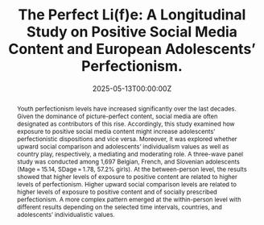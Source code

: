 ---
abstract: "Youth perfectionism levels have increased significantly over the last decades. Given the dominance of picture-perfect content, social media are often designated as contributors of this rise. Accordingly, this study examined how exposure to positive social media content might increase adolescents’ perfectionistic dispositions and vice versa. Moreover, it was explored whether upward social comparison and adolescents’ individualism values as well as country play, respectively, a mediating and moderating role. A three-wave panel study was conducted among 1,697 Belgian, French, and Slovenian adolescents (Mage = 15.14, SDage = 1.78, 57.2% girls). At the between-person level, the results showed that higher levels of exposure to positive content are related to higher levels of perfectionism. Higher upward social comparison levels are related to higher levels of exposure to positive content and of socially prescribed perfectionism. A more complex pattern emerged at the within-person level with different results depending on the selected time intervals, countries, and adolescents’ individualistic values."
authors:
- Gaëlle Vanhoffelen
- Anaëlle Gonzalez
- Lara Schreurs
- Caroline Giraudeau
- Laura Vandenbosch
date: "2025-05-13T00:00:00Z"
doi: "https://doi.org/10.1177/00936502251337650"
featured: false
projects: []
publication: 'Communication Research'
publication_short: ""
publication_types:
- "2"
publishDate: "2025-05-13T00:00:00Z"
tags:
title: 'The Perfect Li(f)e: A Longitudinal Study on Positive Social Media Content and European Adolescents’ Perfectionism.'
url_code: ""
url_dataset: ""
url_pdf: ""
url_poster: ""
url_project: ""
url_slides: ""
url_source: ""
url_video: ""
---